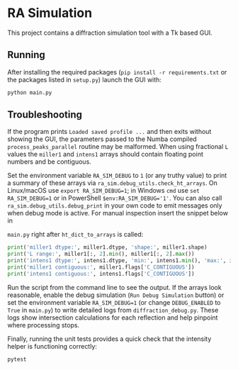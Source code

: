 # RA Simulation

This project contains a diffraction simulation tool with a Tk based GUI.

## Running

After installing the required packages (``pip install -r requirements.txt`` or the
packages listed in ``setup.py``) launch the GUI with:

```bash
python main.py
```

## Troubleshooting

If the program prints ``Loaded saved profile ...`` and then exits without
showing the GUI, the parameters passed to the Numba compiled
``process_peaks_parallel`` routine may be malformed.  When using fractional ``L``
values the ``miller1`` and ``intens1`` arrays should contain floating point
numbers and be contiguous.

Set the environment variable ``RA_SIM_DEBUG`` to ``1`` (or any truthy value) to
print a summary of these arrays via ``ra_sim.debug_utils.check_ht_arrays``.  On
Linux/macOS use ``export RA_SIM_DEBUG=1``; in Windows ``cmd`` use
``set RA_SIM_DEBUG=1`` or in PowerShell ``$env:RA_SIM_DEBUG='1'``.  You can also
call ``ra_sim.debug_utils.debug_print`` in your own code to emit messages only
when debug mode is active.  For manual inspection insert the snippet below in

``main.py`` right after ``ht_dict_to_arrays`` is called:

```python
print('miller1 dtype:', miller1.dtype, 'shape:', miller1.shape)
print('L range:', miller1[:, 2].min(), miller1[:, 2].max())
print('intens1 dtype:', intens1.dtype, 'min:', intens1.min(), 'max:', intens1.max())
print('miller1 contiguous:', miller1.flags['C_CONTIGUOUS'])
print('intens1 contiguous:', intens1.flags['C_CONTIGUOUS'])
```

Run the script from the command line to see the output.  If the arrays look
reasonable, enable the debug simulation (``Run Debug Simulation`` button) or set
the environment variable ``RA_SIM_DEBUG=1`` (or change ``DEBUG_ENABLED`` to
``True`` in ``main.py``) to write detailed logs from ``diffraction_debug.py``.
These logs show intersection calculations for each reflection and help pinpoint
where processing stops.

Finally, running the unit tests provides a quick check that the intensity helper
is functioning correctly:

```bash
pytest
```
